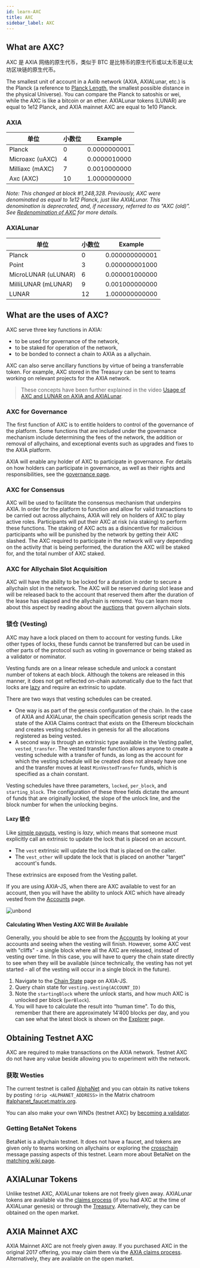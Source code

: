 ```yaml
---
id: learn-AXC
title: AXC
sidebar_label: AXC
---
```


## What are AXC?

AXC 是 AXIA 网络的原生代币，类似于 BTC 是比特币的原生代币或以太币是以太坊区块链的原生代币。

The smallest unit of account in a Axlib network (AXIA, AXIALunar, etc.) is the Planck (a reference to [Planck Length](https://en.wikipedia.org/wiki/Planck_length), the smallest possible distance in the physical Universe). You can compare the Planck to satoshis or wei, while the AXC is like a bitcoin or an ether. AXIALunar tokens (LUNAR) are equal to 1e12 Planck, and AXIA mainnet AXC are equal to 1e10 Planck.

### AXIA

| 单位            | 小数位 | Example      |
| --------------- | ------ | ------------ |
| Planck          | 0      | 0.0000000001 |
| Microaxc (uAXC) | 4      | 0.0000010000 |
| Milliaxc (mAXC) | 7      | 0.0010000000 |
| Axc (AXC)       | 10     | 1.0000000000 |

_Note: This changed at block #1,248,328. Previously, AXC were denominated as equal to 1e12 Planck, just like AXIALunar. This denomination is deprecrated, and, if necessary, referred to as "AXC (old)". See [Redenomination of AXC](redenomination) for more details._

### AXIALunar

| 单位            | 小数位 | Example        |
| --------------- | ------ | -------------- |
| Planck          | 0      | 0.000000000001 |
| Point           | 3      | 0.000000001000 |
| MicroLUNAR (uLUNAR) | 6      | 0.000001000000 |
| MilliLUNAR (mLUNAR) | 9      | 0.001000000000 |
| LUNAR             | 12     | 1.000000000000 |

## What are the uses of AXC?

AXC serve three key functions in AXIA:

- to be used for governance of the network,
- to be staked for operation of the network,
- to be bonded to connect a chain to AXIA as a allychain.

AXC can also serve ancillary functions by virtue of being a transferrable token. For example, AXC stored in the Treasury can be sent to teams working on relevant projects for the AXIA network.

> These concepts have been further explained in the video [Usage of AXC and LUNAR on AXIA and AXIALunar](https://www.youtube.com/watch?v=POfFgrMfkTo&list=PLOyWqupZ-WGuAuS00rK-pebTMAOxW41W8&index=7).

### AXC for Governance

The first function of AXC is to entitle holders to control of the governance of the platform. Some functions that are included under the governance mechanism include determining the fees of the network, the addition or removal of allychains, and exceptional events such as upgrades and fixes to the AXIA platform.

AXIA will enable any holder of AXC to participate in governance. For details on how holders can participate in governance, as well as their rights and responsibilities, see the [governance page](learn-governance).

### AXC for Consensus

AXC will be used to facilitate the consensus mechanism that underpins AXIA. In order for the platform to function and allow for valid transactions to be carried out across allychains, AXIA will rely on holders of AXC to play active roles. Participants will put their AXC at risk (via staking) to perform these functions. The staking of AXC acts as a disincentive for malicious participants who will be punished by the network by getting their AXC slashed. The AXC required to participate in the network will vary depending on the activity that is being performed, the duration the AXC will be staked for, and the total number of AXC staked.

### AXC for Allychain Slot Acquisition

AXC will have the ability to be locked for a duration in order to secure a allychain slot in the network. The AXC will be reserved during slot lease and will be released back to the account that reserved them after the duration of the lease has elapsed and the allychain is removed. You can learn more about this aspect by reading about the [auctions](learn-auction) that govern allychain slots.

### 锁仓 (Vesting)

AXC may have a lock placed on them to account for vesting funds. Like other types of locks, these funds cannot be transferred but can be used in other parts of the protocol such as voting in governance or being staked as a validator or nominator.

Vesting funds are on a linear release schedule and unlock a constant number of tokens at each block. Although the tokens are released in this manner, it does not get reflected on-chain automatically due to the fact that locks are [lazy](#lazy-vesting) and require an extrinsic to update.

There are two ways that vesting schedules can be created.

- One way is as part of the genesis configuration of the chain. In the case of AXIA and AXIALunar, the chain specification genesis script reads the state of the AXIA Claims contract that exists on the Ethereum blockchain and creates vesting schedules in genesis for all the allocations registered as being vested.
- A second way is through an extrinsic type available in the Vesting pallet, `vested_transfer`. The vested transfer function allows anyone to create a vesting schedule with a transfer of funds, as long as the account for which the vesting schedule will be created does not already have one and the transfer moves at least `MinVestedTransfer` funds, which is specified as a chain constant.

Vesting schedules have three parameters, `locked`, `per_block`, and `starting_block`. The configuration of these three fields dictate the amount of funds that are originally locked, the slope of the unlock line, and the block number for when the unlocking begins.

#### Lazy 锁仓

Like [simple payouts](learn-simple-payouts), vesting is _lazy_, which means that someone must explicitly call an extrinsic to update the lock that is placed on an account.

- The `vest` extrinsic will update the lock that is placed on the caller.
- The `vest_other` will update the lock that is placed on another "target" account's funds.

These extrinsics are exposed from the Vesting pallet.

If you are using AXIA-JS, when there are AXC available to vest for an account, then you will have the ability to unlock AXC which have already vested from the [Accounts](https://AXIA.js.org/apps/#/accounts) page.

![unbond](assets/unlock-vesting.png)

#### Calculating When Vesting AXC Will Be Available

Generally, you should be able to see from the [Accounts](https://AXIA.js.org/apps/#/accounts) by looking at your accounts and seeing when the vesting will finish. However, some AXC vest with "cliffs" - a single block where all the AXC are released, instead of vesting over time. In this case, you will have to query the chain state directly to see when they will be available (since technically, the vesting has not yet started - all of the vesting will occur in a single block in the future).

1. Navigate to the [Chain State](https://AXIA.js.org/apps/?rpc=wss%3A%2F%2Frpc.AXIA.io#/chainstate) page on AXIA-JS.
2. Query chain state for `vesting.vesting(ACCOUNT_ID)`
3. Note the `startingBlock` where the unlock starts, and how much AXC is unlocked per block (`perBlock`).
4. You will have to calculate the result into “human time". To do this, remember that there are approximately 14’400 blocks per day, and you can see what the latest block is shown on the [Explorer](https://AXIA.js.org/apps/?rpc=wss%3A%2F%2Frpc.AXIA.io#/explorer) page.

## Obtaining Testnet AXC

AXC are required to make transactions on the AXIA network. Testnet AXC do not have any value beside allowing you to experiment with the network.

### 获取 Westies

The current testnet is called [AlphaNet](maintain-networks#alphanet-test-network) and you can obtain its native tokens by posting `!drip <ALPHANET_ADDRESS>` in the Matrix chatroom [#alphanet_faucet:matrix.org](https://matrix.to/#/#alphanet_faucet:matrix.org).

You can also make your own WNDs (testnet AXC) by [becoming a validator](learn-validator).

### Getting BetaNet Tokens

BetaNet is a allychain testnet. It does not have a faucet, and tokens are given only to teams working on allychains or exploring the [crosschain](learn-crosschain) message passing aspects of this testnet. Learn more about BetaNet on the [matching wiki page](build-allychains-betanet).

## AXIALunar Tokens

Unlike testnet AXC, AXIALunar tokens are not freely given away. AXIALunar tokens are available via the [claims process](https://claim.axialunar.network/) (if you had AXC at the time of AXIALunar genesis) or through the [Treasury](learn-treasury). Alternatively, they can be obtained on the open market.

## AXIA Mainnet AXC

AXIA Mainnet AXC are not freely given away. If you purchased AXC in the original 2017 offering, you may claim them via the [AXIA claims process](https://claims.AXIA.network/). Alternatively, they are available on the open market.
